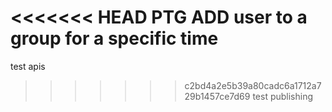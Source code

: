 <<<<<<< HEAD
PTG ADD user to a group for a specific time
=======
test apis 
>>>>>>> c2bd4a2e5b39a80cadc6a1712a729b1457ce7d69
test publishing